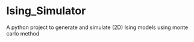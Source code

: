 # Ising_Simulator

A python project to generate and simulate (2D) Ising models using monte carlo method

